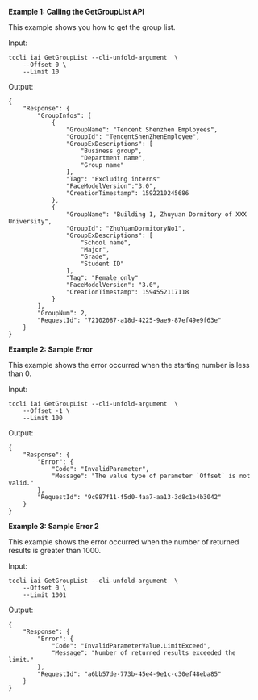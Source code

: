 **Example 1: Calling the GetGroupList API**

This example shows you how to get the group list.

Input: 

```
tccli iai GetGroupList --cli-unfold-argument  \
    --Offset 0 \
    --Limit 10
```

Output: 
```
{
    "Response": {
        "GroupInfos": [
            {
                "GroupName": "Tencent Shenzhen Employees",
                "GroupId": "TencentShenZhenEmployee",
                "GroupExDescriptions": [
                    "Business group",
                    "Department name",
                    "Group name"
                ],
                "Tag": "Excluding interns"
                "FaceModelVersion":"3.0",
                "CreationTimestamp": 1592210245686
            },
            {
                "GroupName": "Building 1, Zhuyuan Dormitory of XXX University",
                "GroupId": "ZhuYuanDormitoryNo1",
                "GroupExDescriptions": [
                    "School name",
                    "Major",
                    "Grade",
                    "Student ID"
                ],
                "Tag": "Female only"
                "FaceModelVersion": "3.0",
                "CreationTimestamp": 1594552117118
            }
        ],
        "GroupNum": 2,
        "RequestId": "72102087-a18d-4225-9ae9-87ef49e9f63e"
    }
}
```

**Example 2: Sample Error**

This example shows the error occurred when the starting number is less than 0.

Input: 

```
tccli iai GetGroupList --cli-unfold-argument  \
    --Offset -1 \
    --Limit 100
```

Output: 
```
{
    "Response": {
        "Error": {
            "Code": "InvalidParameter",
            "Message": "The value type of parameter `Offset` is not valid."
        },
        "RequestId": "9c987f11-f5d0-4aa7-aa13-3d8c1b4b3042"
    }
}
```

**Example 3: Sample Error 2**

This example shows the error occurred when the number of returned results is greater than 1000.

Input: 

```
tccli iai GetGroupList --cli-unfold-argument  \
    --Offset 0 \
    --Limit 1001
```

Output: 
```
{
    "Response": {
        "Error": {
            "Code": "InvalidParameterValue.LimitExceed",
            "Message": "Number of returned results exceeded the limit."
        },
        "RequestId": "a6bb57de-773b-45e4-9e1c-c30ef48eba85"
    }
}
```

